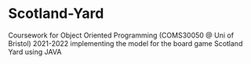 # Scotland-Yard
Coursework for Object Oriented Programming (COMS30050 @ Uni of Bristol) 2021-2022
implementing the model for the board game Scotland Yard using JAVA
